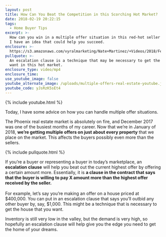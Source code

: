 ```yaml
---
layout: post
title: How Can You Beat the Competition in this Scorching Hot Market?
date: 2018-02-19 20:22:15
tags:
  - Home Buyer Tips
excerpt: >-
  How can you win in a multiple offer situation in this red-hot seller’s market?
  I have an idea that could help you succeed.
enclosure: >-
  https://s3.amazonaws.com/vyralmarketing/Nate+Martinez/+Videos/2018/February/Valley+of+the+Sun+Real+Estate+Agent-+How+Can+You+Beat+the+Competition+in+this+Scorching+Hot+Market%253F.mp4
pullquote: >-
  An escalation clause is a technique that may be necessary to get the house you
  want in this hot market.
enclosure_type: video/mp4
enclosure_time:
use_youtube_image: false
youtube_alternate_image: /uploads/multiple-offers-real-estate-youtube.jpg
youtube_code: yJsRzK5sEt4
---
```


{% include youtube.html %}

Today, I have some advice on how you can handle multiple offer situations.

The Phoenix real estate market is absolutely on fire, and December 2017 was one of the busiest months of my career. Now that we’re in January of 2018, **we’re getting multiple offers on just about every property** that we place on the market. This affects the buyers possibly even more than the sellers.

{% include pullquote.html %}

If you’re a buyer or representing a buyer in today’s marketplace, an **escalation clause** will help you beat out the current highest offer by offering a certain amount more. Essentially, it is **a clause in the contract that says that the buyer is willing to pay X amount more than the highest offer received by the seller. &nbsp;**<br><br>For example, let’s say you’re making an offer on a house priced at $400,000. You can put in an escalation clause that says you’ll outbid any other buyer by, say, $1,000. This might be a technique that is necessary to get the house that you want.

Inventory is still very low in the valley, but the demand is very high, so hopefully an escalation clause will help give you the edge you need to get the home of your dreams.